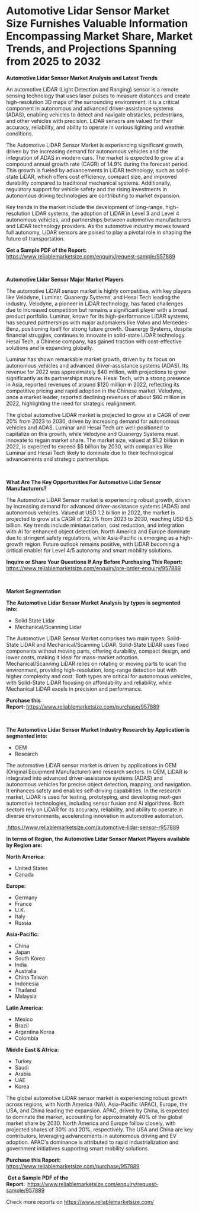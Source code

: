<p><h1>Automotive Lidar Sensor Market Size Furnishes Valuable Information Encompassing Market Share, Market Trends, and Projections Spanning from 2025 to 2032</h1></p><p><strong>Automotive Lidar Sensor Market Analysis and Latest Trends</strong></p>
<p><p>An automotive LiDAR (Light Detection and Ranging) sensor is a remote sensing technology that uses laser pulses to measure distances and create high-resolution 3D maps of the surrounding environment. It is a critical component in autonomous and advanced driver-assistance systems (ADAS), enabling vehicles to detect and navigate obstacles, pedestrians, and other vehicles with precision. LiDAR sensors are valued for their accuracy, reliability, and ability to operate in various lighting and weather conditions.</p><p>The Automotive LiDAR Sensor Market is experiencing significant growth, driven by the increasing demand for autonomous vehicles and the integration of ADAS in modern cars. The market is expected to grow at a compound annual growth rate (CAGR) of 14.9% during the forecast period. This growth is fueled by advancements in LiDAR technology, such as solid-state LiDAR, which offers cost efficiency, compact size, and improved durability compared to traditional mechanical systems. Additionally, regulatory support for vehicle safety and the rising investments in autonomous driving technologies are contributing to market expansion.</p><p>Key trends in the market include the development of long-range, high-resolution LiDAR systems, the adoption of LiDAR in Level 3 and Level 4 autonomous vehicles, and partnerships between automotive manufacturers and LiDAR technology providers. As the automotive industry moves toward full autonomy, LiDAR sensors are poised to play a pivotal role in shaping the future of transportation.</p></p>
<p><strong>Get a Sample PDF of the Report:&nbsp;</strong> <a href="https://www.reliablemarketsize.com/enquiry/request-sample/957889?utm_campaign=1131&utm_medium=2&utm_source=Github&utm_content=ia&utm_term=22012025&utm_id=automotive-lidar-sensor">https://www.reliablemarketsize.com/enquiry/request-sample/957889</a></p>
<p>&nbsp;</p>
<p><strong>Automotive Lidar Sensor Major Market Players</strong></p>
<p><p>The automotive LiDAR sensor market is highly competitive, with key players like Velodyne, Luminar, Quanergy Systems, and Hesai Tech leading the industry. Velodyne, a pioneer in LiDAR technology, has faced challenges due to increased competition but remains a significant player with a broad product portfolio. Luminar, known for its high-performance LiDAR systems, has secured partnerships with major automakers like Volvo and Mercedes-Benz, positioning itself for strong future growth. Quanergy Systems, despite financial struggles, continues to innovate in solid-state LiDAR technology. Hesai Tech, a Chinese company, has gained traction with cost-effective solutions and is expanding globally.</p><p>Luminar has shown remarkable market growth, driven by its focus on autonomous vehicles and advanced driver-assistance systems (ADAS). Its revenue for 2022 was approximately $40 million, with projections to grow significantly as its partnerships mature. Hesai Tech, with a strong presence in Asia, reported revenues of around $120 million in 2022, reflecting its competitive pricing and rapid adoption in the Chinese market. Velodyne, once a market leader, reported declining revenues of about $60 million in 2022, highlighting the need for strategic realignment.</p><p>The global automotive LiDAR market is projected to grow at a CAGR of over 20% from 2023 to 2030, driven by increasing demand for autonomous vehicles and ADAS. Luminar and Hesai Tech are well-positioned to capitalize on this growth, while Velodyne and Quanergy Systems must innovate to regain market share. The market size, valued at $1.2 billion in 2022, is expected to exceed $5 billion by 2030, with companies like Luminar and Hesai Tech likely to dominate due to their technological advancements and strategic partnerships.</p></p>
<p>&nbsp;</p>
<p><strong>What Are The Key Opportunities For Automotive Lidar Sensor Manufacturers?</strong></p>
<p><p>The Automotive LiDAR Sensor market is experiencing robust growth, driven by increasing demand for advanced driver-assistance systems (ADAS) and autonomous vehicles. Valued at USD 1.2 billion in 2022, the market is projected to grow at a CAGR of 22.5% from 2023 to 2030, reaching USD 6.5 billion. Key trends include miniaturization, cost reduction, and integration with AI for enhanced object detection. North America and Europe dominate due to stringent safety regulations, while Asia-Pacific is emerging as a high-growth region. Future outlook remains positive, with LiDAR becoming a critical enabler for Level 4/5 autonomy and smart mobility solutions.</p></p>
<p><strong>Inquire or Share Your Questions If Any Before Purchasing This Report:</strong> <a href="https://www.reliablemarketsize.com/enquiry/pre-order-enquiry/957889?utm_campaign=1131&utm_medium=2&utm_source=Github&utm_content=ia&utm_term=22012025&utm_id=automotive-lidar-sensor">https://www.reliablemarketsize.com/enquiry/pre-order-enquiry/957889</a></p>
<p>&nbsp;</p>
<p><strong>Market Segmentation</strong></p>
<p><strong>The Automotive Lidar Sensor Market Analysis by types is segmented into:</strong></p>
<p><ul><li>Solid State Lidar</li><li>Mechanical/Scanning Lidar</li></ul></p>
<p><p>The Automotive LiDAR Sensor Market comprises two main types: Solid-State LiDAR and Mechanical/Scanning LiDAR. Solid-State LiDAR uses fixed components without moving parts, offering durability, compact design, and lower costs, making it ideal for mass-market adoption. Mechanical/Scanning LiDAR relies on rotating or moving parts to scan the environment, providing high-resolution, long-range detection but with higher complexity and cost. Both types are critical for autonomous vehicles, with Solid-State LiDAR focusing on affordability and reliability, while Mechanical LiDAR excels in precision and performance.</p></p>
<p><strong>Purchase this Report:&nbsp;</strong><a href="https://www.reliablemarketsize.com/purchase/957889?utm_campaign=1131&utm_medium=2&utm_source=Github&utm_content=ia&utm_term=22012025&utm_id=automotive-lidar-sensor">https://www.reliablemarketsize.com/purchase/957889</a></p>
<p>&nbsp;</p>
<p><strong>The Automotive Lidar Sensor Market Industry Research by Application is segmented into:</strong></p>
<p><ul><li>OEM</li><li>Research</li></ul></p>
<p><p>The automotive LiDAR sensor market is driven by applications in OEM (Original Equipment Manufacturer) and research sectors. In OEM, LiDAR is integrated into advanced driver-assistance systems (ADAS) and autonomous vehicles for precise object detection, mapping, and navigation. It enhances safety and enables self-driving capabilities. In the research market, LiDAR is used for testing, prototyping, and developing next-gen automotive technologies, including sensor fusion and AI algorithms. Both sectors rely on LiDAR for its accuracy, reliability, and ability to operate in diverse environments, accelerating innovation in automotive automation.</p></p>
<p><a href="https://www.reliablemarketsize.com/automotive-lidar-sensor-r957889?utm_campaign=1131&utm_medium=2&utm_source=Github&utm_content=ia&utm_term=22012025&utm_id=automotive-lidar-sensor">&nbsp;https://www.reliablemarketsize.com/automotive-lidar-sensor-r957889</a></p>
<p><strong>In terms of Region, the Automotive Lidar Sensor Market Players available by Region are:</strong></p>
<p>
    <p> <strong> North America: </strong>
        <ul>
            <li>United States</li>
            <li>Canada</li>
        </ul>
        </p> 
    <p> <strong> Europe: </strong>
        <ul>
            <li>Germany</li>
            <li>France</li>
            <li>U.K.</li>
            <li>Italy</li>
            <li>Russia</li>
        </ul>
        </p> 
    <p> <strong> Asia-Pacific: </strong>
        <ul>
            <li>China</li>
            <li>Japan</li>
            <li>South Korea</li>
            <li>India</li>
            <li>Australia</li>
            <li>China Taiwan</li>
            <li>Indonesia</li>
            <li>Thailand</li>
            <li>Malaysia</li>
        </ul>
        </p> 
    <p> <strong> Latin America: </strong>
        <ul>
            <li>Mexico</li>
            <li>Brazil</li>
            <li>Argentina Korea</li>
            <li>Colombia</li>
        </ul>
        </p> 
    <p> <strong> Middle East & Africa: </strong>
        <ul>
            <li>Turkey</li>
            <li>Saudi</li>
            <li>Arabia</li>
            <li>UAE</li>
            <li>Korea</li>
        </ul>
    </p>
    </p>
<p><p>The global automotive LiDAR sensor market is experiencing robust growth across regions, with North America (NA), Asia-Pacific (APAC), Europe, the USA, and China leading the expansion. APAC, driven by China, is expected to dominate the market, accounting for approximately 40% of the global market share by 2030. North America and Europe follow closely, with projected shares of 30% and 20%, respectively. The USA and China are key contributors, leveraging advancements in autonomous driving and EV adoption. APAC's dominance is attributed to rapid industrialization and government initiatives supporting smart mobility solutions.</p></p>
<p><strong>Purchase this Report: </strong><a href="https://www.reliablemarketsize.com/purchase/957889?utm_campaign=1131&utm_medium=2&utm_source=Github&utm_content=ia&utm_term=22012025&utm_id=automotive-lidar-sensor">https://www.reliablemarketsize.com/purchase/957889</a></p>
<p>&nbsp;<strong>Get a Sample PDF of the Report:&nbsp;&nbsp;</strong><a href="https://www.reliablemarketsize.com/enquiry/request-sample/957889?utm_campaign=1131&utm_medium=2&utm_source=Github&utm_content=ia&utm_term=22012025&utm_id=automotive-lidar-sensor">https://www.reliablemarketsize.com/enquiry/request-sample/957889</a></p>
<p><strong></strong></p>
<p>Check more reports on <a href="https://www.reliablemarketsize.com/?utm_campaign=1131&utm_medium=2&utm_source=Github&utm_content=ia&utm_term=22012025&utm_id=automotive-lidar-sensor">https://www.reliablemarketsize.com/</a></p>